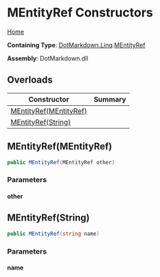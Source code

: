 # MEntityRef Constructors

[Home](../../../../README.md)

**Containing Type**: [DotMarkdown.Linq](../../README.md)\.[MEntityRef](../README.md)

**Assembly**: DotMarkdown\.dll

## Overloads

| Constructor | Summary |
| ----------- | ------- |
| [MEntityRef(MEntityRef)](#DotMarkdown_Linq_MEntityRef__ctor_DotMarkdown_Linq_MEntityRef_) | |
| [MEntityRef(String)](#DotMarkdown_Linq_MEntityRef__ctor_System_String_) | |

## MEntityRef\(MEntityRef\)<a name="DotMarkdown_Linq_MEntityRef__ctor_DotMarkdown_Linq_MEntityRef_"></a>

```csharp
public MEntityRef(MEntityRef other)
```

### Parameters

#### other

## MEntityRef\(String\)<a name="DotMarkdown_Linq_MEntityRef__ctor_System_String_"></a>

```csharp
public MEntityRef(string name)
```

### Parameters

#### name

